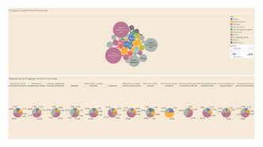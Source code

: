 ![Slide 1](https://github.com/mchoi2275/Choi_Portfolio/blob/master/Tableau%20Project/Screenshots/Slide%201.png)
